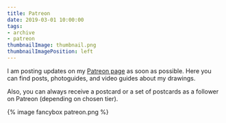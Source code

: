 ```yaml
---
title: Patreon
date: 2019-03-01 10:00:00
tags:
- archive
- patreon
thumbnailImage: thumbnail.png
thumbnailImagePosition: left
---
```


I am posting updates on my [Patreon page](https://www.patreon.com/sacret) as soon as possible. Here you can find posts, photoguides, and video guides about my drawings.
<!-- more -->
Also, you can always receive a postcard or a set of postcards as a follower on Patreon (depending on chosen tier).

{% image fancybox patreon.png %}
